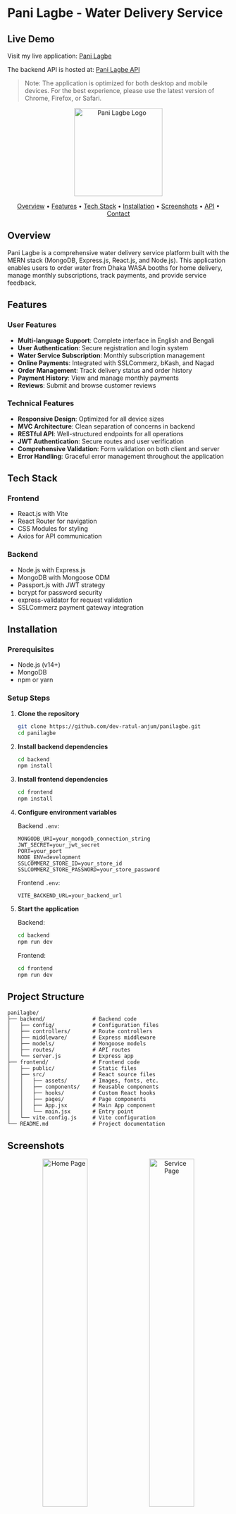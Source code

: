 # Pani Lagbe - Water Delivery Service
## Live Demo

Visit my live application: [Pani Lagbe](https://panilagbe.onrender.com/)

The backend API is hosted at: [Pani Lagbe API](https://panilagbe-api.onrender.com/)

> Note: The application is optimized for both desktop and mobile devices. For the best experience, please use the latest version of Chrome, Firefox, or Safari.


<p align="center">
  <img src="frontend/src/assets/panilagbelogo.png" alt="Pani Lagbe Logo" width="200"/>
</p>

<p align="center">
  <a href="#overview">Overview</a> •
  <a href="#features">Features</a> •
  <a href="#tech-stack">Tech Stack</a> •
  <a href="#installation">Installation</a> •
  <a href="#screenshots">Screenshots</a> •
  <a href="#api-endpoints">API</a> •
  <a href="#contact">Contact</a>
</p>

## Overview

Pani Lagbe is a comprehensive water delivery service platform built with the MERN stack (MongoDB, Express.js, React.js, and Node.js). This application enables users to order water from Dhaka WASA booths for home delivery, manage monthly subscriptions, track payments, and provide service feedback.

## Features

### User Features
- **Multi-language Support**: Complete interface in English and Bengali
- **User Authentication**: Secure registration and login system
- **Water Service Subscription**: Monthly subscription management
- **Online Payments**: Integrated with SSLCommerz, bKash, and Nagad
- **Order Management**: Track delivery status and order history
- **Payment History**: View and manage monthly payments
- **Reviews**: Submit and browse customer reviews

### Technical Features
- **Responsive Design**: Optimized for all device sizes
- **MVC Architecture**: Clean separation of concerns in backend
- **RESTful API**: Well-structured endpoints for all operations
- **JWT Authentication**: Secure routes and user verification
- **Comprehensive Validation**: Form validation on both client and server
- **Error Handling**: Graceful error management throughout the application

## Tech Stack

### Frontend
- React.js with Vite
- React Router for navigation
- CSS Modules for styling
- Axios for API communication

### Backend
- Node.js with Express.js
- MongoDB with Mongoose ODM
- Passport.js with JWT strategy
- bcrypt for password security
- express-validator for request validation
- SSLCommerz payment gateway integration

## Installation

### Prerequisites
- Node.js (v14+)
- MongoDB
- npm or yarn

### Setup Steps

1. **Clone the repository**
   ```bash
   git clone https://github.com/dev-ratul-anjum/panilagbe.git
   cd panilagbe
   ```

2. **Install backend dependencies**
   ```bash
   cd backend
   npm install
   ```

3. **Install frontend dependencies**
   ```bash
   cd frontend
   npm install
   ```

4. **Configure environment variables**
   
   Backend `.env`:
   ```
   MONGODB_URI=your_mongodb_connection_string
   JWT_SECRET=your_jwt_secret
   PORT=your_port
   NODE_ENV=development
   SSLCOMMERZ_STORE_ID=your_store_id
   SSLCOMMERZ_STORE_PASSWORD=your_store_password
   ```

   Frontend `.env`:
   ```
   VITE_BACKEND_URL=your_backend_url
   ```

5. **Start the application**
   
   Backend:
   ```bash
   cd backend
   npm run dev
   ```

   Frontend:
   ```bash
   cd frontend
   npm run dev
   ```

## Project Structure

```
panilagbe/
├── backend/               # Backend code
│   ├── config/            # Configuration files
│   ├── controllers/       # Route controllers
│   ├── middleware/        # Express middleware
│   ├── models/            # Mongoose models
│   ├── routes/            # API routes
│   └── server.js          # Express app
├── frontend/              # Frontend code
│   ├── public/            # Static files
│   ├── src/               # React source files
│   │   ├── assets/        # Images, fonts, etc.
│   │   ├── components/    # Reusable components
│   │   ├── hooks/         # Custom React hooks
│   │   ├── pages/         # Page components
│   │   ├── App.jsx        # Main App component
│   │   └── main.jsx       # Entry point
│   └── vite.config.js     # Vite configuration
└── README.md              # Project documentation
```

## Screenshots

<p align="center">
  <img src="frontend/public/screenshots/homepage.png" alt="Home Page" width="45%"/>
  &nbsp;&nbsp;
  <img src="frontend/public/screenshots/service.png" alt="Service Page" width="45%"/>
</p>
<p align="center">
  <img src="frontend/public/screenshots/payment.png" alt="Payment Page" width="45%"/>
  &nbsp;&nbsp;
  <img src="frontend/public/screenshots/checkout.png" alt="Checkout Success" width="45%"/>
</p>

## API Endpoints

### Authentication
- `POST /api/users/register` - Register new user
- `POST /api/users/login` - User login
- `GET /api/users/me` - Get current user

### Orders
- `GET /api/orders` - Get user orders
- `POST /api/orders` - Create order
- `GET /api/orders/:id` - Get specific order
- `PUT /api/orders/:id` - Update order
- `DELETE /api/orders/:id` - Cancel order

### Payments
- `POST /api/orders/pay` - Process payment
- `GET /api/orders/payment/success` - Payment success callback
- `GET /api/orders/payment/fail` - Payment failure callback
- `GET /api/orders/payment/cancel` - Payment cancellation callback

### Reviews
- `GET /api/reviews` - Get all reviews
- `POST /api/reviews` - Add review
- `GET /api/reviews/:id` - Get specific review

## Contributing

1. Fork the repository
2. Create your feature branch (`git checkout -b feature/amazing-feature`)
3. Commit your changes (`git commit -m 'Add some amazing feature'`)
4. Push to the branch (`git push origin feature/amazing-feature`)
5. Open a Pull Request

## License

This project is licensed under the MIT License.

## Contact

- **Project Link**: [https://github.com/dev-ratul-anjum/panilagbe](https://github.com/dev-ratul-anjum/panilagbe)
- **Website**: [https://panilagbe.onrender.com](https://panilagbe.onrender.com)

## Acknowledgments

- [SSLCommerz](https://www.sslcommerz.com/) for payment gateway
- [React Icons](https://react-icons.github.io/react-icons/) for icon library
- [MongoDB Atlas](https://www.mongodb.com/cloud/atlas) for database hosting
